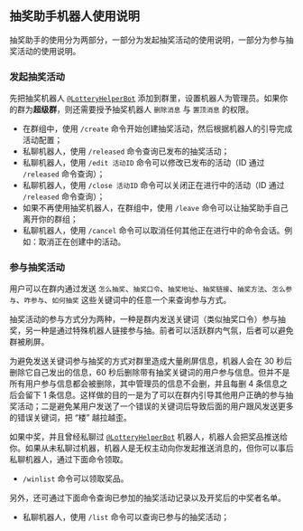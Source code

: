 ## 抽奖助手机器人使用说明

抽奖助手的使用分为两部分，一部分为发起抽奖活动的使用说明，一部分为参与抽奖活动的使用说明。

### 发起抽奖活动

先把抽奖机器人 [`@LotteryHelperBot`](https://t.me/LotteryHelperBot) 添加到群里，设置机器人为管理员。如果你的群为**超级群**，则还需要授予抽奖机器人 `删除消息` 与 `置顶消息` 的权限。

- 在群组中，使用 `/create` 命令开始创建抽奖活动，然后根据机器人的引导完成活动配置；
- 私聊机器人，使用 `/released` 命令查询已发布的抽奖活动；
- 私聊机器人，使用 `/edit 活动ID` 命令可以修改已发布的活动（ID 通过 `/released` 命令查询）；
- 私聊机器人，使用 `/close 活动ID` 命令可以关闭正在进行中的活动（ID 通过 `/released` 命令查询）；
- 如果不再使用抽奖机器人，在群组中，使用 `/leave` 命令可以让抽奖助手自己离开你的群组；
- 私聊机器人，使用 `/cancel` 命令可以取消任何其他正在进行中的命令会话。例如：取消正在创建中的活动。

### 参与抽奖活动

用户可以在群内通过发送 `怎么抽奖`、`抽奖口令`、`抽奖地址`、`抽奖链接`、`抽奖方法`、`怎么参与`、`咋参与`、`如何抽奖` 这些关键词中的任意一个来查询参与方式。

抽奖活动的参与方式分为两种，一种是群内发送关键词（类似抽奖口令）参与抽奖，另一种是通过特殊机器人链接参与抽。前者可以活跃群内气氛，后者可以避免群被刷屏。

为避免发送关键词参与抽奖的方式对群里造成大量刷屏信息，机器人会在 30 秒后删除它自己发出的信息，60 秒后删除带有抽奖关键词的用户参与信息。但并不是所有用户参与信息都会被删除，其中管理员的信息不会删，并且每删 4 条信息之后会留下 1 条信息。这样做的目的一是为了可以在群内引导其他用户正确的参与抽奖活动；二是避免某用户发送了一个错误的关键词后导致后面的用户跟风发送更多的错误关键词，把 “楼” 越拉越歪。

如果中奖，并且曾经私聊过 [`@LotteryHelperBot`](https://t.me/LotteryHelperBot) 机器人，机器人会把奖品推送给你。如果从未私聊过机器，机器人是无权主动向你发起推送消息的，但你可以事后私聊机器人，通过下面命令领取。

- `/winlist` 命令可以领取奖品。

另外，还可通过下面命令查询已参加的抽奖活动记录以及开奖后的中奖者名单。

- 私聊机器人，使用 `/list` 命令可以查询已参与的抽奖活动；